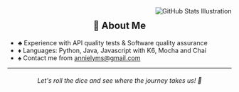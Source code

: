 <img align='right' src="https://github-readme-stats.vercel.app/api?username=annielymariah&show_icons=true&theme=radical&bg_color=000000&text_color=ffffff&title_color=e13233&icon_color=543e63&border_color=1c1c24" alt="GitHub Stats Illustration">

<h2 align="center">
  <strong>🎩 About Me</strong>
</h2>

- ♣️ Experience with API quality tests & Software quality assurance
- ♦️ Languages: Python, Java, Javascript with K6, Mocha and Chai
- ♠️ Contact me from annielyms@gmail.com
<hr>

<h6 align="center">
Let's roll the dice and see where the journey takes us! 🎲
</h6>
